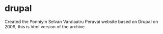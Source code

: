 # drupal
Created the Ponniyin Selvan Varalaatru Peravai website based on Drupal on 2009, this is html version of the archive
